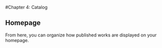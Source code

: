 #Chapter 4: Catalog
## Homepage

From here, you can organize how published works are displayed on your homepage.